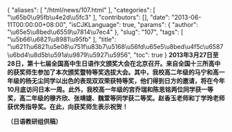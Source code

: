 {
    "aliases": [
        "/html/news/107.html"
    ],
    "categories": [
        "\u65b0\u95fb\u4e2d\u5fc3"
    ],
    "contributors": [],
    "date": "2013-06-11T00:00:00+08:00",
    "isCJKLanguage": true,
    "params": {
        "author": "\u65e5\u8bed\u6559\u7814\u7ec4"
    },
    "slug": "107",
    "tags": [
        "\u5b66\u6821\u8981\u95fb"
    ],
    "title": "\u6211\u6821\u5e08\u751f\u83b7\u5168\u56fd\u65e5\u8bed\u4f5c\u6587\u6bd4\u8d5b\u591a\u9879\u5927\u5956",
    "toc": true
}
**2013年3月27日至28日，第十七届全国高中生日语作文颁奖大会在北京召开。来自全国十三所高中的获奖师生参加了本次颁奖暨特等奖选拔大会。其中，我校高二年级的马宁和高一年级的杨无尘同学以出色的表现双双荣获特等奖，他们得到日方的邀请，将在今年10月底访问日本一周。此外，我校高一年级的宫乔瑞和陈思铭两位同学获一等奖，高二年级的穆齐欣、张靖婕、魏萱等同学获二等奖。赵香玉老师和丁学玲老师获优秀指导奖。在此，向获奖师生表示祝贺！**

**（日语教研组供稿）**

